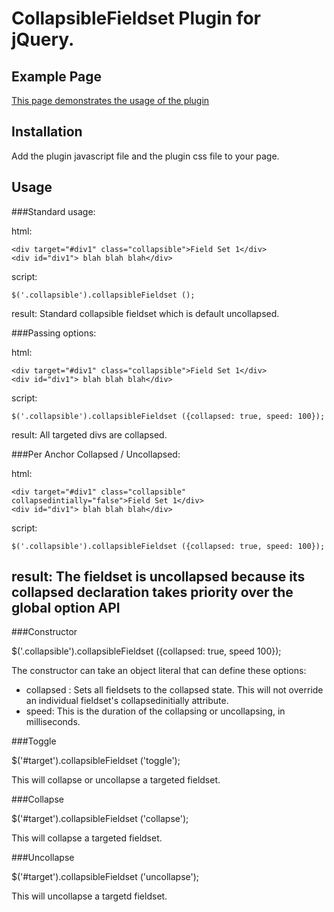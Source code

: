 CollapsibleFieldset Plugin for jQuery.
======================================

Example Page
---
[This page demonstrates the usage of the plugin](http://michaelcdillon.github.com/CollapsibleFieldset-jQuery)

Installation
---
Add the plugin javascript file and the plugin css file to your page.


Usage
---
   
###Standard usage:

  html:

    <div target="#div1" class="collapsible">Field Set 1</div>
    <div id="div1"> blah blah blah</div>

  script:
    
    $('.collapsible').collapsibleFieldset (); 

  result:
       Standard collapsible fieldset which is default uncollapsed.
  
###Passing options:

  html:

    <div target="#div1" class="collapsible">Field Set 1</div>
    <div id="div1"> blah blah blah</div>

  script:

    $('.collapsible').collapsibleFieldset ({collapsed: true, speed: 100}); 

  result:
       All targeted divs are collapsed.
  
###Per Anchor Collapsed / Uncollapsed:

  html:

    <div target="#div1" class="collapsible" collapsedintially="false">Field Set 1</div>
    <div id="div1"> blah blah blah</div>

  script:

    $('.collapsible').collapsibleFieldset ({collapsed: true, speed: 100}); 

  result:
       The fieldset is uncollapsed because its collapsed declaration takes
       priority over the global option
API
---

###Constructor

   $('.collapsible').collapsibleFieldset ({collapsed: true, speed 100});
   
The constructor can take an object literal that can define these options:
   - collapsed : Sets all fieldsets to the collapsed state. This will not
                 override an individual fieldset's collapsedinitially attribute.
   - speed: This is the duration of the collapsing or uncollapsing, in milliseconds.

###Toggle
   
   $('#target').collapsibleFieldset ('toggle');
   
This will collapse or uncollapse a targeted fieldset.

###Collapse

   $('#target').collapsibleFieldset ('collapse');
   
This will collapse a targeted fieldset.

###Uncollapse

   $('#target').collapsibleFieldset ('uncollapse');
   
This will uncollapse a targetd fieldset.
   